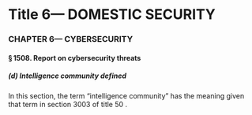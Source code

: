 
# Title 6— DOMESTIC SECURITY
### CHAPTER 6— CYBERSECURITY
#### § 1508. Report on cybersecurity threats
##### (d) Intelligence community defined

In this section, the term “intelligence community” has the meaning given that term in section 3003 of title 50 .
